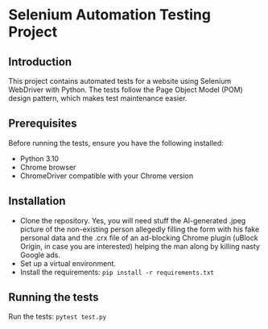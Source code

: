 # Selenium Automation Testing Project

## Introduction

This project contains automated tests for a website using Selenium WebDriver with Python. The tests follow the Page Object Model (POM) design pattern, which makes test maintenance easier.

## Prerequisites

Before running the tests, ensure you have the following installed:
- Python 3.10
- Chrome browser
- ChromeDriver compatible with your Chrome version

## Installation

- Clone the repository. Yes, you will need stuff the AI-generated .jpeg picture of the non-existing person allegedly filling the form with his fake personal data and the .crx file of an ad-blocking Chrome plugin (uBlock Origin, in case you are interested) helping the man along by killing nasty Google ads.
- Set up a virtual environment.
- Install the requirements: `pip install -r requirements.txt`

## Running the tests
Run the tests: `pytest test.py`